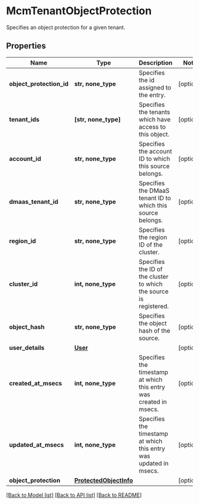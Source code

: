 # McmTenantObjectProtection

Specifies an object protection for a given tenant.

## Properties
Name | Type | Description | Notes
------------ | ------------- | ------------- | -------------
**object_protection_id** | **str, none_type** | Specifies the id assigned to the entry. | [optional] 
**tenant_ids** | **[str, none_type]** | Specifies the tenants which have access to this object. | [optional] 
**account_id** | **str, none_type** | Specifies the account ID to which this source belongs. | [optional] 
**dmaas_tenant_id** | **str, none_type** | Specifies the DMaaS tenant ID to which this source belongs. | [optional] 
**region_id** | **str, none_type** | Specifies the region ID of the cluster. | [optional] 
**cluster_id** | **int, none_type** | Specifies the ID of the cluster to which the source is registered. | [optional] 
**object_hash** | **str, none_type** | Specifies the object hash of the source. | [optional] 
**user_details** | [**User**](User.md) |  | [optional] 
**created_at_msecs** | **int, none_type** | Specifies the timestamp at which this entry was created in msecs. | [optional] 
**updated_at_msecs** | **int, none_type** | Specifies the timestamp at which this entry was updated in msecs. | [optional] 
**object_protection** | [**ProtectedObjectInfo**](ProtectedObjectInfo.md) |  | [optional] 

[[Back to Model list]](../README.md#documentation-for-models) [[Back to API list]](../README.md#documentation-for-api-endpoints) [[Back to README]](../README.md)


